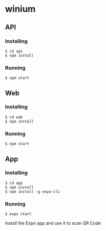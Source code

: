 # winium

## API

### Installing
```
$ cd api
$ npm install
```

### Running
```
$ npm start
```

## Web

### Installing
```
$ cd web
$ npm install
```

### Running
```
$ npm start
```

## App

### Installing
```
$ cd app
$ npm install
$ npm install -g expo-cli
```

### Running
```
$ expo start
```

Install the Expo app and use it to scan QR Code
